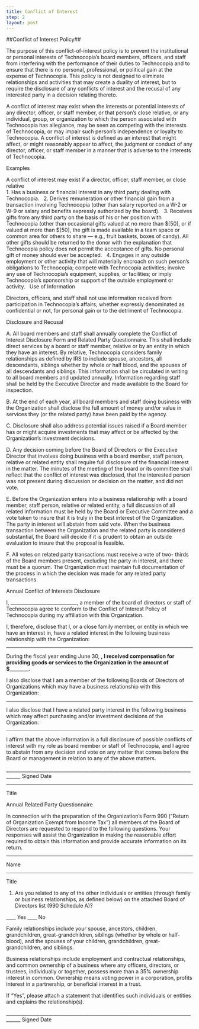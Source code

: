```yaml
---
title: Conflict of Interest
step: 2
layout: post
---
```


##Conflict of Interest Policy##

The purpose of this conflict-of-interest policy is to prevent the institutional or personal interests of Technocopia’s board members, officers, and staff from interfering with the performance of their duties to Technocopia and to ensure that there is no personal, professional, or political gain at the expense of Technocopia. This policy is not designed to eliminate relationships and activities that may create a duality of interest, but to require the disclosure of any conflicts of interest and the recusal of any interested party in a decision relating thereto.
					
A conflict of interest may exist when the interests or potential interests of any director, officer, or staff member, or that person’s close relative, or any individual, group, or organization to which the person associated with Technocopia has allegiance, may be seen as competing with the interests of Technocopia, or may impair such person’s independence or loyalty to Technocopia. A conflict of interest is defined as an interest that might affect, or might reasonably appear to affect, the judgment or conduct of any director, officer, or staff member in a manner that is adverse to the interests of Technocopia.
					
Examples
					
A conflict of interest may exist if a director, officer, staff member, or close relative						 							
	1.	Has a business or financial interest in any third party dealing with Technocopia.	 
	2.	Derives remuneration or other financial gain from a transaction involving Technocopia (other than salary reported on a W-2 or W-9 or salary and benefits expressly authorized by the board).	 
	3.	Receives gifts from any third party on the basis of his or her position with Technocopia (other than occasional gifts valued at no more than $[50], or if valued at more than $[50], the gift is made available in a team space or common area for others to share — e.g., fruit baskets, boxes of candy). All other gifts should be returned to the donor with the explanation that Technocopia policy does not permit the acceptance of gifts. No personal gift of money should ever be accepted.	 
	4.	Engages in any outside employment or other activity that will materially encroach on such person’s obligations to Technocopia; compete with Technocopia activities; involve any use of Technocopia’s equipment, supplies, or facilities; or imply Technocopia’s sponsorship or support of the outside employment or activity.				 					 
Use of Information
					
Directors, officers, and staff shall not use information received from participation in Technocopia’s affairs, whether expressly denominated as confidential or not, for personal gain or to the detriment of Technocopia.					

Disclosure and Recusal
					
A. All board members and staff shall annually complete the Conflict of Interest Disclosure Form and Related Party Questionnaire. This shall include direct services by a board or staff member, relative or by an entity in which they have an interest. By relative, Technocopia considers family relationships as defined by IRS to include spouse, ancestors, all descendants, siblings whether by whole or half blood, and the spouses of all descendants and siblings. This information shall be circulated in writing to all board members and updated annually. Information regarding staff shall be held by the Executive Director and made available to the Board for inspection.
					
B. At the end of each year, all board members and staff doing business with the Organization shall disclose the full amount of money and/or value in services they (or the related party) have been paid by the agency.
					
C. Disclosure shall also address potential issues raised if a Board member has or might acquire investments that may affect or be affected by the Organization’s investment decisions.
					
D. Any decision coming before the Board of Directors or the Executive Director that involves doing business with a board member, staff person, relative or related entity shall require full disclosure of the financial interest in the matter. The minutes of the meeting of the board or its committee shall reflect that the conflict of interest was disclosed, that the interested person was not present during discussion or decision on the matter, and did not vote.
					
E. Before the Organization enters into a business relationship with a board member, staff person, relative or related entity, a full discussion of all related information must be held by the Board or Executive Committee and a vote taken to insure that it is truly in the best interest of the Organization. The party in interest will abstain from said vote. When the business transaction between the Organization and the related party is considered substantial, the Board will decide if it is prudent to obtain an outside evaluation to insure that the proposal is feasible.
					
F. All votes on related party transactions must receive a vote of two- thirds of the Board members present, excluding the party in interest, and there must be a quorum. The Organization must maintain full documentation of the process in which the decision was made for any related party transactions.
				
Annual Conflict of Interests Disclosure


					

I, ____________________________, a member of the board of directors or staff of Technocopia agree to conform to the Conflict of Interest Policy of Technocopia during my affiliation with this Organization.
					
I, therefore, disclose that I, or a close family member, or entity in which we have an interest in, have a related interest in the following business relationship with the Organization:
____________________________________________________________________________________
					
During the fiscal year ending June 30, ______, I received compensation for providing goods or services to the Organization in the amount of $______________.
					
I also disclose that I am a member of the following Boards of Directors of Organizations which may have a business relationship with this Organization:
____________________________________________________________________________________
					
I also disclose that I have a related party interest in the following business which may affect purchasing and/or investment decisions of the Organization:
____________________________________________________________________________________
					
I affirm that the above information is a full disclosure of possible conflicts of interest with my role as board member or staff of Technocopia, and I agree to abstain from any decision and vote on any matter that comes before the Board or management in relation to any of the above matters.

____________________________________________________________________________________	Signed 										Date 

______________________________________________
Title
									
Annual Related Party Questionnaire


					

In connection with the preparation of the Organization’s Form 990 (“Return of Organization Exempt from Income Tax”) all members of the Board of Directors are requested to respond to the following questions. Your responses will assist the Organization in making the reasonable effort required to obtain this information and provide accurate information on its return.

______________________________________________					
Name 

______________________________________________
Title
					
1. Are you related to any of the other individuals or entities (through family or business relationships, as defined below) on the attached Board of Directors list (990 Schedule A)?
					
____ Yes ____ No
					
Family relationships include your spouse, ancestors, children, grandchildren, great-grandchildren, siblings (whether by whole or half-blood), and the spouses of your children, grandchildren, great-grandchildren, and siblings.
					
Business relationships include employment and contractual relationships, and common ownership of a business where any officers, directors, or trustees, individually or together, possess more than a 35% ownership interest in common. Ownership means voting power in a corporation, profits interest in a partnership, or beneficial interest in a trust.
					
If “Yes”, please attach a statement that identifies such individuals or entities and explains the relationship(s).
					
____________________________________________________________________________________	Signed 										Date 



